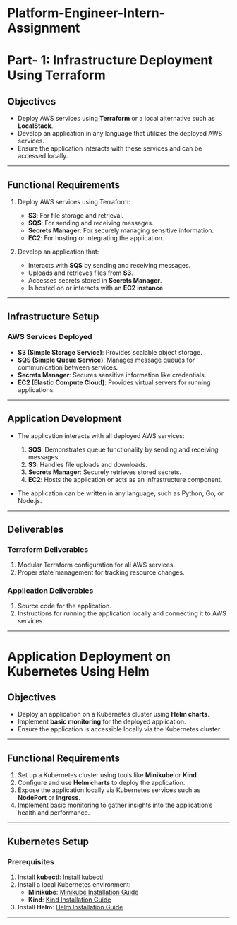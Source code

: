 # Platform-Engineer-Intern-Assignment

# Part- 1: Infrastructure Deployment Using Terraform

## Objectives

- Deploy AWS services using **Terraform** or a local alternative such as **LocalStack**.
- Develop an application in any language that utilizes the deployed AWS services.
- Ensure the application interacts with these services and can be accessed locally.

---

## Functional Requirements

1. Deploy AWS services using Terraform:
   - **S3**: For file storage and retrieval.
   - **SQS**: For sending and receiving messages.
   - **Secrets Manager**: For securely managing sensitive information.
   - **EC2**: For hosting or integrating the application.

2. Develop an application that:
   - Interacts with **SQS** by sending and receiving messages.
   - Uploads and retrieves files from **S3**.
   - Accesses secrets stored in **Secrets Manager**.
   - Is hosted on or interacts with an **EC2 instance**.

---

## Infrastructure Setup

### AWS Services Deployed
- **S3 (Simple Storage Service)**: Provides scalable object storage.
- **SQS (Simple Queue Service)**: Manages message queues for communication between services.
- **Secrets Manager**: Secures sensitive information like credentials.
- **EC2 (Elastic Compute Cloud)**: Provides virtual servers for running applications.

---

## Application Development

- The application interacts with all deployed AWS services:
  1. **SQS**: Demonstrates queue functionality by sending and receiving messages.
  2. **S3**: Handles file uploads and downloads.
  3. **Secrets Manager**: Securely retrieves stored secrets.
  4. **EC2**: Hosts the application or acts as an infrastructure component.
  
- The application can be written in any language, such as Python, Go, or Node.js.

---

## Deliverables

### Terraform Deliverables
1. Modular Terraform configuration for all AWS services.
2. Proper state management for tracking resource changes.

### Application Deliverables
1. Source code for the application.
2. Instructions for running the application locally and connecting it to AWS services.

---

# Application Deployment on Kubernetes Using Helm

## Objectives

- Deploy an application on a Kubernetes cluster using **Helm charts**.
- Implement **basic monitoring** for the deployed application.
- Ensure the application is accessible locally via the Kubernetes cluster.

---

## Functional Requirements

1. Set up a Kubernetes cluster using tools like **Minikube** or **Kind**.
2. Configure and use **Helm charts** to deploy the application.
3. Expose the application locally via Kubernetes services such as **NodePort** or **Ingress**.
4. Implement basic monitoring to gather insights into the application’s health and performance.

---

## Kubernetes Setup

### Prerequisites
1. Install **kubectl**: [Install kubectl](https://kubernetes.io/docs/tasks/tools/)
2. Install a local Kubernetes environment:
   - **Minikube**: [Minikube Installation Guide](https://minikube.sigs.k8s.io/docs/start/)
   - **Kind**: [Kind Installation Guide](https://kind.sigs.k8s.io/docs/user/quick-start/)
3. Install **Helm**: [Helm Installation Guide](https://helm.sh/docs/intro/install/)

---

